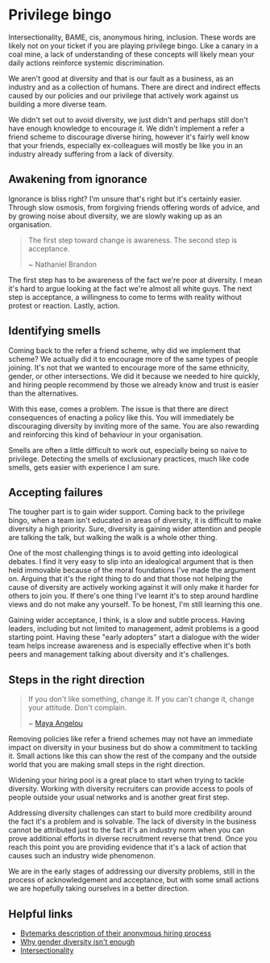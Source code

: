 # Privilege bingo

Intersectionality, BAME, cis, anonymous hiring, inclusion. These words are likely not on your ticket if you are playing privilege bingo. Like a canary in a coal mine, a lack of understanding of these concepts will likely mean your daily actions reinforce systemic discrimination.

We aren't good at diversity and that is our fault as a business, as an industry and as a collection of humans. There are direct and indirect effects caused by our policies and our privilege that actively work against us building a more diverse team.

We didn't set out to avoid diversity, we just didn't and perhaps still don't have enough knowledge to encourage it. We didn't implement a refer a friend scheme to discourage diverse hiring, however it's fairly well know that your friends, especially ex-colleagues will mostly be like you in an industry already suffering from a lack of diversity.

## Awakening from ignorance

Ignorance is bliss right? I'm unsure that's right but it's certainly easier. Through slow osmosis, from forgiving friends offering words of advice, and by growing noise about diversity, we are slowly waking up as an organisation.

> The first step toward change is awareness. The second step is acceptance.
>
> ~ Nathaniel Brandon

The first step has to be awareness of the fact we're poor at diversity. I mean it's hard to argue looking at the fact we're almost all white guys. The next step is acceptance, a willingness to come to terms with reality without protest or reaction. Lastly, action.

## Identifying smells

Coming back to the refer a friend scheme, why did we implement that scheme? We actually did it to encourage more of the same types of people joining. It's not that we wanted to encourage more of the same ethnicity, gender, or other intersections. We did it because we needed to hire quickly, and hiring people recommend by those we already know and trust is easier than the alternatives.

With this ease, comes a problem. The issue is that there are direct consequences of enacting a policy like this. You will immediately be discouraging diversity by inviting more of the same. You are also rewarding and reinforcing this kind of behaviour in your organisation.

Smells are often a little difficult to work out, especially being so naive to privilege. Detecting the smells of exclusionary practices, much like code smells, gets easier with experience I am sure.

## Accepting failures

The tougher part is to gain wider support. Coming back to the privilege bingo, when a team isn't educated in areas of diversity, it is difficult to make diversity a high priority. Sure, diversity is gaining wider attention and people are talking the talk, but walking the walk is a whole other thing.

One of the most challenging things is to avoid getting into ideological debates. I find it very easy to slip into an idealogical argument that is then held immovable because of the moral foundations I've made the argument on. Arguing that it's the right thing to do and that those not helping the cause of diversity are actively working against it will only make it harder for others to join you. If there's one thing I've learnt it's to step around hardline views and do not make any yourself. To be honest, I'm still learning this one.

Gaining wider acceptance, I think, is a slow and subtle process. Having leaders, including but not limited to management, admit problems is a good starting point. Having these "early adopters" start a dialogue with the wider team helps increase awareness and is especially effective when it's both peers and management talking about diversity and it's challenges.

## Steps in the right direction

> If you don't like something, change it. If you can't change it, change your attitude. Don't complain.
>
> ~ [Maya Angelou](https://www.theguardian.com/books/2014/may/28/maya-angelou-in-fifteen-quotes)

Removing policies like refer a friend schemes may not have an immediate impact on diversity in your business but do show a commitment to tackling it. Small actions like this can show the rest of the company and the outside world that you are making small steps in the right direction.

Widening your hiring pool is a great place to start when trying to tackle diversity. Working with diversity recruiters can provide access to pools of people outside your usual networks and is another great first step.

Addressing diversity challenges can start to build more credibility around the fact it's a problem and is solvable. The lack of diversity in the business cannot be attributed just to the fact it's an industry norm when you can prove additional efforts in diverse recruitment reverse that trend. Once you reach this point you are providing evidence that it's a lack of action that causes such an industry wide phenomenon.

We are in the early stages of addressing our diversity problems, still in the process of acknowledgement and acceptance, but with some small actions we are hopefully taking ourselves in a better direction.

## Helpful links

- [Bytemarks description of their anonymous hiring process](https://careers.bytemark.co.uk/full-process)
- [Why gender diversity isn't enough](http://www.projectada.co.uk/intersectionality-gender-diversity-tech/)
- [Intersectionality](http://geekfeminism.wikia.com/wiki/Intersectionality)
